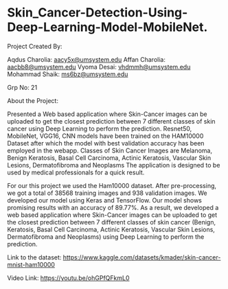 # Skin_Cancer-Detection-Using-Deep-Learning-Model-MobileNet.

Project Created By:

Aqdus Charolia: aacy5x@umsystem.edu
Affan Charolia: aacbb8@umsystem.edu
Vyoma Desai: vhdmmh@umsystem.edu
Mohammad Shaik: ms6bz@umsystem.edu

Grp No: 21

About the Project: 

Presented a Web based application where Skin-Cancer images can be uploaded to get the closest prediction between 7 different classes of skin cancer using Deep Learning to perform the prediction. Resnet50, MobileNet, VGG16, CNN models have been trained on the HAM10000 Dataset after which the model with best validation accuracy has been employed in the webapp. Classes of Skin Cancer Images are Melanoma, Benign Keratosis, Basal Cell Carcinoma, Actinic Keratosis, Vascular Skin Lesions, Dermatofibroma and Neoplasms The application is designed to be used by medical professionals for a quick result.

For our this project we used the Ham10000 dataset. After pre-processing, we got a total of 38568 training images and 938 validation images. We developed our model using Keras and TensorFlow. Our model shows promising results with an accuracy of 89.77%. As a result, we developed a web based application where Skin-Cancer images can be uploaded to get the closest prediction between 7 different classes of skin cancer (Benign, Keratosis, Basal Cell Carcinoma, Actinic Keratosis, Vascular Skin Lesions, Dermatofibroma and Neoplasms) using Deep Learning to perform the prediction.

Link to the dataset: https://www.kaggle.com/datasets/kmader/skin-cancer-mnist-ham10000

Video Link: https://youtu.be/ohGPfQFkmL0

